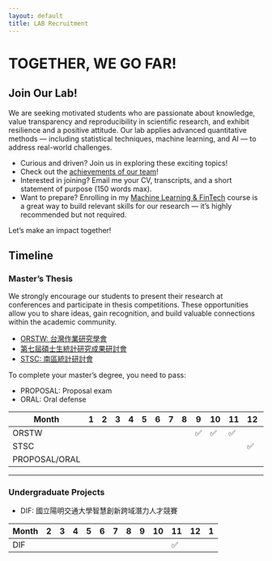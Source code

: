 ```yaml
---
layout: default
title: LAB Recruitment
---
```



# TOGETHER, WE GO FAR!

## Join Our Lab!

We are seeking motivated students who are passionate about knowledge, value transparency and reproducibility in scientific research, and exhibit resilience and a positive attitude. Our lab applies advanced quantitative methods — including statistical techniques, machine learning, and AI — to address real-world challenges.

- Curious and driven? Join us in exploring these exciting topics!  
- Check out the [achievements of our team](https://venteng.github.io/LAB_Recruitment/Students.html)!  
- Interested in joining? Email me your CV, transcripts, and a short statement of purpose (150 words max).  
- Want to prepare? Enrolling in my [Machine Learning & FinTech](https://github.com/HWTeng-Teaching/202409-ML-FinTech) course is a great way to build relevant skills for our research — it’s highly recommended but not required.  

Let’s make an impact together!

<!-- - Provide me your information through [Google Forms](https://forms.gle/UQSsDkt4Csvg9UU59). --->

## Timeline

### Master’s Thesis

We strongly encourage our students to present their research at conferences and participate in thesis competitions. These opportunities allow you to share ideas, gain recognition, and build valuable connections within the academic community.

- [ORSTW: 台灣作業研究學會](http://www.orstw.org.tw)  
- [第七屆碩士生統計研究成果研討會](https://sites.google.com/view/2025master-post-at-fcustat/首頁?fbclid=IwY2xjawJhfPBleHRuA2FlbQIxMAABHplKwpbn7TLFnsP4msYoYKVdqS8cdg3-GxpbhRGp15sfryk_dIJwikitJW8a_aem_EOUhn4KBgkIopsTph7qxgw)
- [STSC: 南區統計研討會](https://www-math.nsysu.edu.tw/conference/stsc33/)
  

To complete your master’s degree, you need to pass:
- PROPOSAL: Proposal exam  
- ORAL: Oral defense  

| Month      | 1  | 2  | 3  | 4  | 5  | 6  | 7  | 8  | 9  | 10 | 11 | 12 | 1  | 2  | 3  | 4  | 5  | 6  |
|------------|----|----|----|----|----|----|----|----|----|----|----|----|----|----|----|----|----|----|
| ORSTW  |    |    |    |    |    |    |    |    | ✅ | ✅ | ✅ |    |    |    |    |    |    |    |
| STSC    |    |    |    |    |    |    |    |    |    |    |    | ✅ |    |    |    | ✅ | ✅ | ✅ |
| PROPOSAL/ORAL |    |    |    |    |    |    |    |    |    |    |    |    | ✅ |    |    |    | ✅ |    |

---

### Undergraduate Projects

- DIF: 國立陽明交通大學智慧創新跨域潛力人才競賽  

| Month      | 2  | 3  | 4  | 5  | 6  | 7  | 8  | 9  | 10 | 11 | 12 | 1  |
|------------|----|----|----|----|----|----|----|----|----|----|----|----|
| DIF    |    |    |    |    |    |    |    |    |    | ✅ |    |    |




